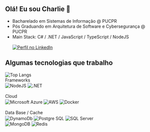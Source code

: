 ## Olá! Eu sou Charlie 🖖
- Bacharelado em Sistemas de Informação @ PUCPR
- Pós Graduando em Arquitetura de Software e Cybersegurança @ PUCPR
- Main Stack: C# / .NET / JavaScript / TypeScript / NodeJS
  <br />
  <br />
[![Perfil no LinkedIn](https://img.shields.io/badge/LinkedIn-0077B5?style=for-the-badge&logo=linkedin&logoColor=white)](https://www.linkedin.com/in/tchars/)

## Algumas tecnologias que trabalho 
<div style="display: inline_block">
  
  ![Top Langs](https://github-readme-stats.vercel.app/api/top-langs/?username=tchars&hide_progress=true&custom_title=Linguagens%20%mais%20%usadas&border_radius=8&locale=pt-br&hide_border=true&theme=holi )
  <br/>
  Frameworks<br/>
  <img align="center" alt="NodeJS" src="https://img.shields.io/badge/Node.js-43853D?style=for-the-badge&logo=node.js&logoColor=white" />
  <img align="center" alt=".NET" src="https://img.shields.io/badge/.NET-5C2D91?style=for-the-badge&logo=.net&logoColor=white" />
  <br/>
  <br/>
  Cloud<br/>
  <img align="center" alt="Microsoft Azure" src="https://img.shields.io/badge/microsoft%20azure-0089D6?style=for-the-badge&logo=microsoft-azure&logoColor=white" />
  <img align="center" alt="AWS" src="https://img.shields.io/badge/Amazon_AWS-232F3E?style=for-the-badge&logo=amazon-aws&logoColor=white" />
  <img align="center" alt="Docker" src="https://img.shields.io/badge/docker-%230db7ed.svg?style=for-the-badge&logo=docker&logoColor=white" />
  <br/>
  <br/>
  Data Base / Cache<br/>
  <img align="center" alt="DynamoDb" src="https://img.shields.io/badge/Amazon%20DynamoDB-4053D6?style=for-the-badge&logo=Amazon%20DynamoDB&logoColor=white" />
  <img align="center" alt="Postgre SQL" src="https://img.shields.io/badge/PostgreSQL-316192?style=for-the-badge&logo=postgresql&logoColor=white" />
  <img align="center" alt="SQL Server" src="https://img.shields.io/badge/Microsoft%20SQL%20Server-CC2927?style=for-the-badge&logo=microsoft%20sql%20server&logoColor=white" />
  <br />
  <img align="center" alt="MongoDB" src="https://img.shields.io/badge/MongoDB-4EA94B?style=for-the-badge&logo=mongodb&logoColor=white" />
  <img align="center" alt="Redis" src="https://img.shields.io/badge/redis-%23DD0031.svg?&style=for-the-badge&logo=redis&logoColor=white" />
</div>
